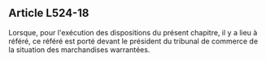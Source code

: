 Article L524-18
----
Lorsque, pour l'exécution des dispositions du présent chapitre, il y a lieu à
référé, ce référé est porté devant le président du tribunal de commerce de la
situation des marchandises warrantées.
